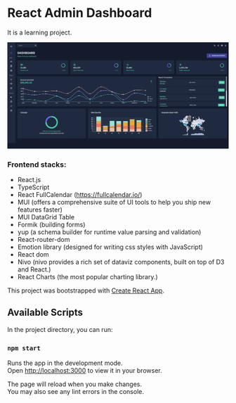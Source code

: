 # React Admin Dashboard

It is a learning project. 

![Application demo](Screenshot%202023-04-04%20170216.png)

### Frontend stacks:
- React.js
- TypeScript
- React FullCalendar (https://fullcalendar.io/)
- MUI (offers a comprehensive suite of UI tools to help you ship new features faster)
- MUI DataGrid Table
- Formik (building forms)
- yup (a schema builder for runtime value parsing and validation)
- React-router-dom
- Emotion library (designed for writing css styles with JavaScript)
- React dom
- Nivo (nivo provides a rich set of dataviz components, built on top of D3 and React.)
- React Charts (the most popular charting library.)

This project was bootstrapped with [Create React App](https://github.com/facebook/create-react-app).

## Available Scripts

In the project directory, you can run:

### `npm start`

Runs the app in the development mode.\
Open [http://localhost:3000](http://localhost:3000) to view it in your browser.

The page will reload when you make changes.\
You may also see any lint errors in the console.
